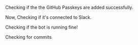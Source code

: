 Checking if the the GitHub Passkeys are added successfully.

Now, Checking if it's connected to Slack.

Checking if the bot is running fine!

Checking for commits
